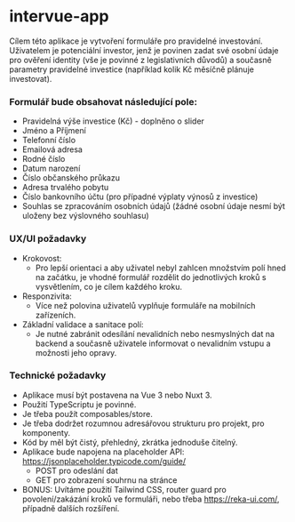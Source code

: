 # intervue-app

Cílem této aplikace je vytvoření formuláře pro pravidelné investování. Uživatelem je potenciální investor, jenž je povinen zadat své osobní údaje pro ověření identity (vše je povinné z legislativních důvodů) a současně parametry pravidelné investice (například kolik Kč měsíčně plánuje investovat).

### Formulář bude obsahovat následující pole:
- Pravidelná výše investice (Kč) - doplněno o slider
- Jméno a Příjmení
- Telefonní číslo
- Emailová adresa
- Rodné číslo
- Datum narození
- Číslo občanského průkazu
- Adresa trvalého pobytu
- Číslo bankovního účtu (pro případné výplaty výnosů z investice)
- Souhlas se zpracováním osobních údajů (žádné osobní údaje nesmí být uloženy bez výslovného souhlasu)

### UX/UI požadavky
- Krokovost:
  - Pro lepší orientaci a aby uživatel nebyl zahlcen množstvím polí hned na začátku, je vhodné formulář rozdělit do jednotlivých kroků s vysvětlením, co je cílem každého kroku.
- Responzivita:
  - Více než polovina uživatelů vyplňuje formuláře na mobilních zařízeních.
- Základní validace a sanitace polí:
  - Je nutné zabránit odesílání nevalidních nebo nesmyslných dat na backend a současně uživatele informovat o nevalidním vstupu a možnosti jeho opravy.

### Technické požadavky
- Aplikace musí být postavena na Vue 3 nebo Nuxt 3.
- Použití TypeScriptu je povinné.
- Je třeba použít composables/store.
- Je třeba dodržet rozumnou adresářovou strukturu pro projekt, pro komponenty.
- Kód by měl být čistý, přehledný, zkrátka jednoduše čitelný.
- Aplikace bude napojena na placeholder API: https://jsonplaceholder.typicode.com/guide/
  - POST pro odeslání dat
  - GET pro zobrazení souhrnu na stránce
- BONUS: Uvítáme použití Tailwind CSS, router guard pro povolení/zakázání kroků ve formuláři, nebo třeba https://reka-ui.com/, případně dalších rozšíření.
